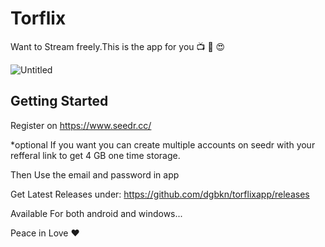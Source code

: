 # Torflix

Want to Stream freely.This is the app for you 📺 🍿 😍

![Untitled](https://user-images.githubusercontent.com/65810521/196889872-c4c3dc4b-75bb-4750-9c56-9a9a34945c92.png)

## Getting Started
Register on https://www.seedr.cc/

*optional If you want you can create multiple accounts on seedr with your refferal link to get 4 GB one time storage.

Then Use the email and password in app

Get Latest Releases under:
https://github.com/dgbkn/torflixapp/releases

Available For both android and windows...

Peace in Love ❤️

